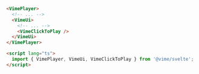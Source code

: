 ```html {5,10} title="example.svelte"
<VimePlayer>
  <!-- ... -->
  <VimeUi>
    <!-- ... -->
    <VimeClickToPlay />
  </VimeUi>
</VimePlayer>

<script lang="ts">
  import { VimePlayer, VimeUi, VimeClickToPlay } from '@vime/svelte';
</script>
```
